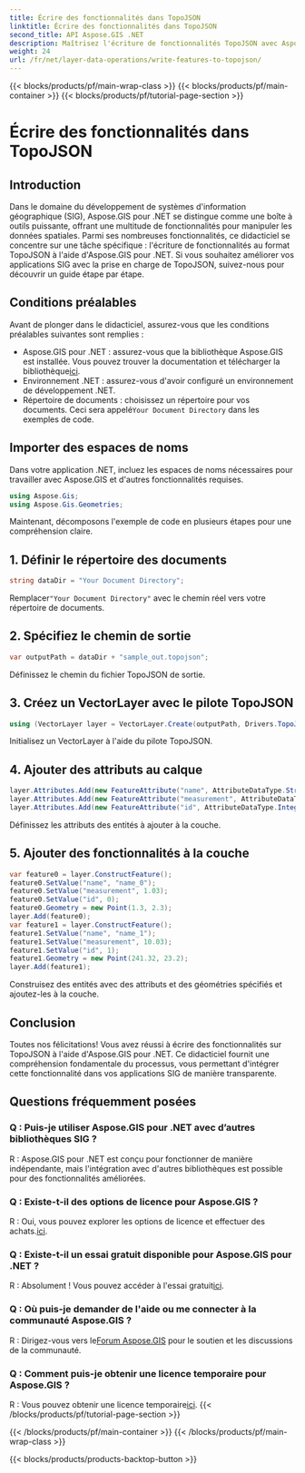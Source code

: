```yaml
---
title: Écrire des fonctionnalités dans TopoJSON
linktitle: Écrire des fonctionnalités dans TopoJSON
second_title: API Aspose.GIS .NET
description: Maîtrisez l'écriture de fonctionnalités TopoJSON avec Aspose.GIS pour .NET. Suivez notre tutoriel étape par étape. Élevez vos applications SIG.
weight: 24
url: /fr/net/layer-data-operations/write-features-to-topojson/
---
```


{{< blocks/products/pf/main-wrap-class >}}
{{< blocks/products/pf/main-container >}}
{{< blocks/products/pf/tutorial-page-section >}}

# Écrire des fonctionnalités dans TopoJSON

## Introduction
Dans le domaine du développement de systèmes d'information géographique (SIG), Aspose.GIS pour .NET se distingue comme une boîte à outils puissante, offrant une multitude de fonctionnalités pour manipuler les données spatiales. Parmi ses nombreuses fonctionnalités, ce didacticiel se concentre sur une tâche spécifique : l'écriture de fonctionnalités au format TopoJSON à l'aide d'Aspose.GIS pour .NET. Si vous souhaitez améliorer vos applications SIG avec la prise en charge de TopoJSON, suivez-nous pour découvrir un guide étape par étape.
## Conditions préalables
Avant de plonger dans le didacticiel, assurez-vous que les conditions préalables suivantes sont remplies :
-  Aspose.GIS pour .NET : assurez-vous que la bibliothèque Aspose.GIS est installée. Vous pouvez trouver la documentation et télécharger la bibliothèque[ici](https://reference.aspose.com/gis/net/).
- Environnement .NET : assurez-vous d'avoir configuré un environnement de développement .NET.
-  Répertoire de documents : choisissez un répertoire pour vos documents. Ceci sera appelé`Your Document Directory` dans les exemples de code.
## Importer des espaces de noms
Dans votre application .NET, incluez les espaces de noms nécessaires pour travailler avec Aspose.GIS et d'autres fonctionnalités requises.
```csharp
using Aspose.Gis;
using Aspose.Gis.Geometries;
```
Maintenant, décomposons l'exemple de code en plusieurs étapes pour une compréhension claire.
## 1. Définir le répertoire des documents
```csharp
string dataDir = "Your Document Directory";
```
 Remplacer`"Your Document Directory"` avec le chemin réel vers votre répertoire de documents.
## 2. Spécifiez le chemin de sortie
```csharp
var outputPath = dataDir + "sample_out.topojson";
```
Définissez le chemin du fichier TopoJSON de sortie.
## 3. Créez un VectorLayer avec le pilote TopoJSON
```csharp
using (VectorLayer layer = VectorLayer.Create(outputPath, Drivers.TopoJson))
```
Initialisez un VectorLayer à l'aide du pilote TopoJSON.
## 4. Ajouter des attributs au calque
```csharp
layer.Attributes.Add(new FeatureAttribute("name", AttributeDataType.String));
layer.Attributes.Add(new FeatureAttribute("measurement", AttributeDataType.Double));
layer.Attributes.Add(new FeatureAttribute("id", AttributeDataType.Integer));
```
Définissez les attributs des entités à ajouter à la couche.
## 5. Ajouter des fonctionnalités à la couche
```csharp
var feature0 = layer.ConstructFeature();
feature0.SetValue("name", "name_0");
feature0.SetValue("measurement", 1.03);
feature0.SetValue("id", 0);
feature0.Geometry = new Point(1.3, 2.3);
layer.Add(feature0);
var feature1 = layer.ConstructFeature();
feature1.SetValue("name", "name_1");
feature1.SetValue("measurement", 10.03);
feature1.SetValue("id", 1);
feature1.Geometry = new Point(241.32, 23.2);
layer.Add(feature1);
```
Construisez des entités avec des attributs et des géométries spécifiés et ajoutez-les à la couche.
## Conclusion
Toutes nos félicitations! Vous avez réussi à écrire des fonctionnalités sur TopoJSON à l'aide d'Aspose.GIS pour .NET. Ce didacticiel fournit une compréhension fondamentale du processus, vous permettant d'intégrer cette fonctionnalité dans vos applications SIG de manière transparente.
## Questions fréquemment posées
### Q : Puis-je utiliser Aspose.GIS pour .NET avec d’autres bibliothèques SIG ?
R : Aspose.GIS pour .NET est conçu pour fonctionner de manière indépendante, mais l'intégration avec d'autres bibliothèques est possible pour des fonctionnalités améliorées.
### Q : Existe-t-il des options de licence pour Aspose.GIS ?
 R : Oui, vous pouvez explorer les options de licence et effectuer des achats.[ici](https://purchase.aspose.com/buy).
### Q : Existe-t-il un essai gratuit disponible pour Aspose.GIS pour .NET ?
 R : Absolument ! Vous pouvez accéder à l'essai gratuit[ici](https://releases.aspose.com/).
### Q : Où puis-je demander de l'aide ou me connecter à la communauté Aspose.GIS ?
 R : Dirigez-vous vers le[Forum Aspose.GIS](https://forum.aspose.com/c/gis/33) pour le soutien et les discussions de la communauté.
### Q : Comment puis-je obtenir une licence temporaire pour Aspose.GIS ?
 R : Vous pouvez obtenir une licence temporaire[ici](https://purchase.aspose.com/temporary-license/).
{{< /blocks/products/pf/tutorial-page-section >}}

{{< /blocks/products/pf/main-container >}}
{{< /blocks/products/pf/main-wrap-class >}}

{{< blocks/products/products-backtop-button >}}
